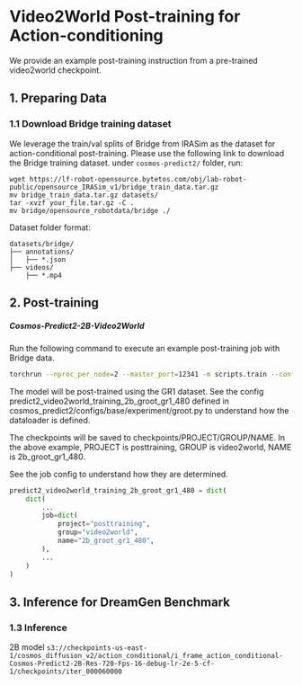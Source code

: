 # Video2World Post-training for Action-conditioning

We provide an example post-training instruction from a pre-trained video2world checkpoint.

## 1. Preparing Data
### 1.1 Download Bridge training dataset
We leverage the train/val splits of Bridge from IRASim as the dataset for action-conditional post-training.
Please use the following link to download the Bridge training dataset.
under `cosmos-predict2/` folder, run:
```
wget https://lf-robot-opensource.bytetos.com/obj/lab-robot-public/opensource_IRASim_v1/bridge_train_data.tar.gz
mv bridge_train_data.tar.gz datasets/
tar -xvzf your_file.tar.gz -C .
mv bridge/opensource_robotdata/bridge ./
```

Dataset folder format:
```
datasets/bridge/
├── annotations/
│   ├── *.json
├── videos/
    ├── *.mp4
```


## 2. Post-training

##### Cosmos-Predict2-2B-Video2World
Run the following command to execute an example post-training job with Bridge data.
```bash
torchrun --nproc_per_node=2 --master_port=12341 -m scripts.train --config=cosmos_predict2/configs/base/config.py -- experiment="action_conditional_predict2_video2world_2b_training"
```

The model will be post-trained using the GR1 dataset. See the config predict2_video2world_training_2b_groot_gr1_480 defined in cosmos_predict2/configs/base/experiment/groot.py to understand how the dataloader is defined.


The checkpoints will be saved to checkpoints/PROJECT/GROUP/NAME. In the above example, PROJECT is posttraining, GROUP is video2world, NAME is 2b_groot_gr1_480.

See the job config to understand how they are determined.
```python
predict2_video2world_training_2b_groot_gr1_480 = dict(
    dict(
        ...
        job=dict(
            project="posttraining",
            group="video2world",
            name="2b_groot_gr1_480",
        ),
        ...
    )
)
```


## 3. Inference for DreamGen Benchmark

### 1.3 Inference
2B model
`s3://checkpoints-us-east-1/cosmos_diffusion_v2/action_conditional/i_frame_action_conditional-Cosmos-Predict2-2B-Res-720-Fps-16-debug-lr-2e-5-cf-1/checkpoints/iter_000060000`

